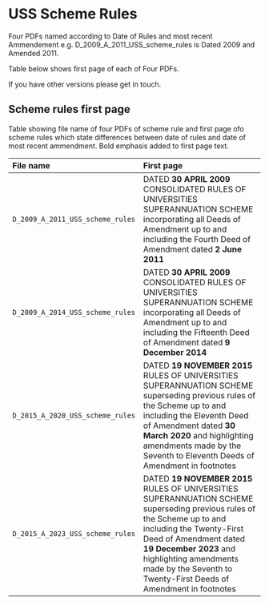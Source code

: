 # USS Scheme Rules

Four PDFs named according to Date of Rules and most recent Ammendement e.g. D_2009_A_2011_USS_scheme_rules is Dated 2009 and Amended 2011. 

Table below shows first page of each of Four PDFs. 

If you have other versions please get in touch. 


## Scheme rules first page
Table showing file name of four PDFs of scheme rule and first page ofo scheme rules which state differences between date of rules and date of most recent ammendment. Bold emphasis added to first page text. 

| File name | First page |
|:--|:--|
| `D_2009_A_2011_USS_scheme_rules`|DATED **30 APRIL 2009** CONSOLIDATED RULES OF UNIVERSITIES SUPERANNUATION SCHEME incorporating all Deeds of Amendment up to and including the Fourth Deed of Amendment dated **2 June 2011** |   
| `D_2009_A_2014_USS_scheme_rules` | DATED **30 APRIL 2009** CONSOLIDATED RULES OF UNIVERSITIES SUPERANNUATION SCHEME incorporating all Deeds of Amendment up to and including the Fifteenth Deed of Amendment dated **9 December 2014**|  
| `D_2015_A_2020_USS_scheme_rules`|DATED **19 NOVEMBER 2015** RULES OF UNIVERSITIES SUPERANNUATION SCHEME superseding previous rules of the Scheme up to and including the Eleventh Deed of Amendment dated **30 March 2020** and highlighting amendments made by the Seventh to Eleventh Deeds of Amendment in footnotes |   
| `D_2015_A_2023_USS_scheme_rules` | DATED **19 NOVEMBER 2015** RULES OF UNIVERSITIES SUPERANNUATION SCHEME superseding previous rules of the Scheme up to and including the Twenty-First Deed of Amendment dated **19 December 2023** and highlighting amendments made by the Seventh to Twenty-First Deeds of Amendment in footnotes|  

